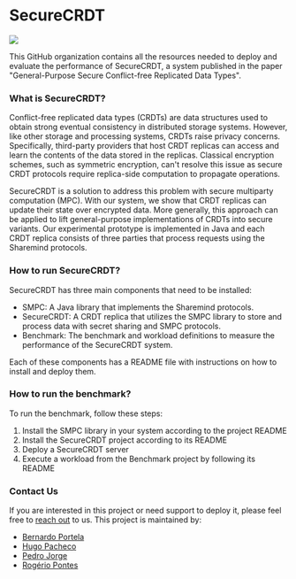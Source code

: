 SecureCRDT
=============
<img src="https://img.shields.io/badge/status-research%20prototype-green.svg" />

This GitHub organization contains all the resources needed to deploy and evaluate the performance of SecureCRDT, a system published in the paper "General-Purpose Secure Conflict-free Replicated Data Types".


### What is SecureCRDT?

Conflict-free replicated data types (CRDTs) are data structures used to obtain strong eventual consistency in distributed storage systems. However, like other storage and processing systems, CRDTs raise privacy concerns. Specifically, third-party providers that host CRDT replicas can access and learn the contents of the data stored in the replicas. Classical encryption schemes, such as symmetric encryption, can't resolve this issue as secure CRDT protocols require replica-side computation to propagate operations.

SecureCRDT is a solution to address this problem with secure multiparty computation (MPC). With our system, we show that CRDT replicas can update their state over encrypted data. More generally, this approach can be applied to lift general-purpose implementations of CRDTs into secure variants. Our experimental prototype is implemented in Java and each CRDT replica consists of three parties that process requests using the Sharemind protocols.

### How to run SecureCRDT?

SecureCRDT has three main components that need to be installed:

- SMPC: A Java library that implements the Sharemind protocols.
- SecureCRDT: A CRDT replica that utilizes the SMPC library to store and process data with secret sharing and SMPC protocols.
- Benchmark: The benchmark and workload definitions to measure the performance of the SecureCRDT system.

Each of these components has a README file with instructions on how to install and deploy them.

### How to run the benchmark?

To run the benchmark, follow these steps:
1. Install the SMPC library in your system according to the project README
2. Install the SecureCRDT project according to its README
3. Deploy a SecureCRDT server
4. Execute a workload from the Benchmark project by following its README

### Contact Us
If you are interested in this project or need support to deploy it, please feel free to [reach out](mailto:bernardo.portela@fc.up.pt,hpacheco@fc.up.pt,201706520@fc.up.pt,rogerio.a.pontes@inesctec.pt) to us. This project is maintained by:

- [Bernardo Portela](mailto:bernardo.portela@fc.up.pt)
- [Hugo Pacheco](mailto:hpacheco@fc.up.pt)
- [Pedro Jorge](mailto:201706520@fc.up.pt)
- [Rogério Pontes](mailto:rogerio.a.pontes@inesctec.pt)
